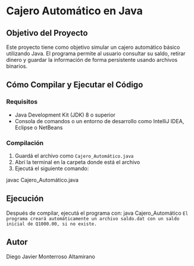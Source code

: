 # Cajero Automático en Java

##  Objetivo del Proyecto

Este proyecto tiene como objetivo simular un cajero automático básico utilizando Java. El programa permite al usuario consultar su saldo, retirar dinero y guardar la información de forma persistente usando archivos binarios.

##  Cómo Compilar y Ejecutar el Código

###  Requisitos

- Java Development Kit (JDK) 8 o superior
- Consola de comandos o un entorno de desarrollo como IntelliJ IDEA, Eclipse o NetBeans

###  Compilación

1. Guardá el archivo como `Cajero_Automático.java`
2. Abrí la terminal en la carpeta donde está el archivo
3. Ejecutá el siguiente comando:

javac Cajero_Automático.java

## Ejecución
Después de compilar, ejecutá el programa con:
java Cajero_Automático
`El programa creará automáticamente un archivo saldo.dat con un saldo inicial de Q1000.00, si no existe.`

## Autor
Diego Javier Monterroso Altamirano
